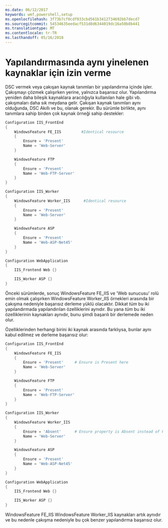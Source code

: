 ```yaml
---
ms.date: 06/12/2017
keywords: wmf,powershell,setup
ms.openlocfilehash: 3f73b7cf0cdf033cbd561b3412734692bb7decd7
ms.sourcegitcommit: 54534635eedacf531d8d6344019dc16a50b8b441
ms.translationtype: MT
ms.contentlocale: tr-TR
ms.lasthandoff: 05/16/2018
---
```

# <a name="allowing-for-identical-duplicate-resources-in-a-configuration"></a>Yapılandırmasında aynı yinelenen kaynaklar için izin verme

DSC vermek veya çakışan kaynak tanımları bir yapılandırma içinde işler. Çakışmayı çözmek çalışırken yerine, yalnızca başarısız olur. Yapılandırma yeniden daha bileşik kaynaklara aracılığıyla kullanılan hale gibi vb. çakışmaları daha sık meydana gelir. Çakışan kaynak tanımları aynı olduğunda, DSC Akıllı ve bu, olanak gerekir. Bu sürümle birlikte, aynı tanımlara sahip birden çok kaynak örneği sahip destekler:

```powershell
Configuration IIS_FrontEnd
{
    WindowsFeature FE_IIS         #Identical resource
    {
        Ensure = 'Present'
        Name = 'Web-Server'
    }

    WindowsFeature FTP
    {
        Ensure = 'Present'
        Name = 'Web-FTP-Server'
    }
}

Configuration IIS_Worker
{
    WindowsFeature Worker_IIS      #Identical resource
    {
        Ensure = 'Present'
        Name = 'Web-Server'
    }

    WindowsFeature ASP
    {
        Ensure = 'Present'
        Name = 'Web-ASP-Net45'
    }
}

Configuration WebApplication
{
    IIS_Frontend Web {}

    IIS_Worker ASP {}
}
```

Önceki sürümlerde, sonuç WindowsFeature FE_IIS ve 'Web sunucusu' rolü emin olmak çalışırken WindowsFeature Worker_IIS örnekleri arasında bir çakışma nedeniyle başarısız derleme yüklü olacaktır. Dikkat *tüm* bu iki yapılandırmada yapılandırılan özelliklerini aynıdır. Bu yana *tüm* bu iki özelliklerinin kaynakları aynıdır, bunu şimdi başarılı bir derlemede neden olur.

Özelliklerinden herhangi birini iki kaynak arasında farklıysa, bunlar aynı kabul edilmez ve derleme başarısız olur:

```powershell
Configuration IIS_FrontEnd
{
    WindowsFeature FE_IIS
    {
        Ensure = 'Present'     # Ensure is Present here
        Name = 'Web-Server'
    }

    WindowsFeature FTP
    {
        Ensure = 'Present'
        Name = 'Web-FTP-Server'
    }
}

Configuration IIS_Worker
{
    WindowsFeature Worker_IIS
    {
        Ensure = 'Absent'      # Ensure property is Absent instead of Present
        Name = 'Web-Server'
    }

    WindowsFeature ASP
    {
        Ensure = 'Present'
        Name = 'Web-ASP-Net45'
    }
}

Configuration WebApplication
{
    IIS_Frontend Web {}

    IIS_Worker ASP {}
}
```

WindowsFeature FE_IIS WindowsFeature Worker_IIS kaynakları artık aynıdır ve bu nedenle çakışma nedeniyle bu çok benzer yapılandırma başarısız olur.
